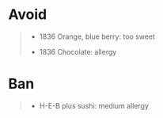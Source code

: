 # Avoid
> - 1836 Orange, blue berry: too sweet
>
> - 1836 Chocolate: allergy
>

# Ban
> - H-E-B plus sushi: medium allergy
